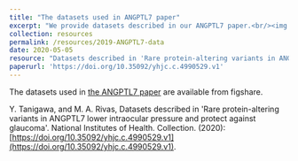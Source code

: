 ```yaml
---
title: "The datasets used in ANGPTL7 paper"
excerpt: "We provide datasets described in our ANGPTL7 paper.<br/><img src='/files/2020/ANGPTL7-figshare-screenshot.png'>"
collection: resources
permalink: /resources/2019-ANGPTL7-data
date: 2020-05-05
resource: "Datasets described in 'Rare protein-altering variants in ANGPTL7 lower intraocular pressure and protect against glaucoma'"
paperurl: 'https://doi.org/10.35092/yhjc.c.4990529.v1'
---
```


The datasets used in [the ANGPTL7 paper](/publication/2019-05-05-ANGPTL7) are available from figshare.

Y. Tanigawa, and M. A. Rivas, Datasets described in 'Rare protein-altering variants in ANGPTL7 lower intraocular pressure and protect against glaucoma'. National Institutes of Health. Collection. (2020): [https://doi.org/10.35092/yhjc.c.4990529.v1](https://doi.org/10.35092/yhjc.c.4990529.v1).

